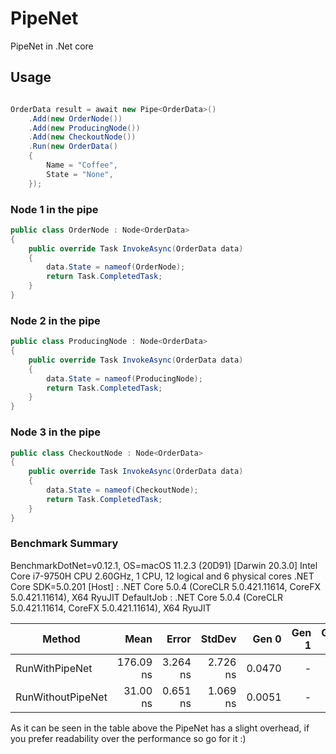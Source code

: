 # PipeNet
PipeNet in .Net core

## Usage

```c#

OrderData result = await new Pipe<OrderData>()
    .Add(new OrderNode())
    .Add(new ProducingNode())
    .Add(new CheckoutNode())
    .Run(new OrderData()
    {
        Name = "Coffee",
        State = "None",
    });


```

### Node 1 in the pipe
```c#
public class OrderNode : Node<OrderData>
{
    public override Task InvokeAsync(OrderData data)
    {
        data.State = nameof(OrderNode);
        return Task.CompletedTask;
    }
}
```

### Node 2 in the pipe
```c#
public class ProducingNode : Node<OrderData>
{
    public override Task InvokeAsync(OrderData data)
    {
        data.State = nameof(ProducingNode);
        return Task.CompletedTask;
    }
}
```

### Node 3 in the pipe
```c#
public class CheckoutNode : Node<OrderData>
{
    public override Task InvokeAsync(OrderData data)
    {
        data.State = nameof(CheckoutNode);
        return Task.CompletedTask;
    }
}
```

### Benchmark Summary

BenchmarkDotNet=v0.12.1, OS=macOS 11.2.3 (20D91) [Darwin 20.3.0]
Intel Core i7-9750H CPU 2.60GHz, 1 CPU, 12 logical and 6 physical cores
.NET Core SDK=5.0.201
[Host]     : .NET Core 5.0.4 (CoreCLR 5.0.421.11614, CoreFX 5.0.421.11614), X64 RyuJIT
DefaultJob : .NET Core 5.0.4 (CoreCLR 5.0.421.11614, CoreFX 5.0.421.11614), X64 RyuJIT


|            Method |      Mean |    Error |   StdDev |  Gen 0 | Gen 1 | Gen 2 | Allocated |
|------------------ |----------:|---------:|---------:|-------:|------:|------:|----------:|
|    RunWithPipeNet | 176.09 ns | 3.264 ns | 2.726 ns | 0.0470 |     - |     - |     296 B |
| RunWithoutPipeNet |  31.00 ns | 0.651 ns | 1.069 ns | 0.0051 |     - |     - |      32 B |

As it can be seen in the table above the PipeNet has a slight overhead, if you prefer readability over the performance so go for it :) 

